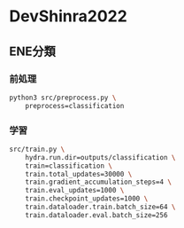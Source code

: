 # DevShinra2022

## ENE分類

### 前処理

~~~bash
python3 src/preprocess.py \
    preprocess=classification
~~~

### 学習

~~~bash
src/train.py \
    hydra.run.dir=outputs/classification \
    train=classification \
    train.total_updates=30000 \
    train.gradient_accumulation_steps=4 \
    train.eval_updates=1000 \
    train.checkpoint_updates=1000 \
    train.dataloader.train.batch_size=64 \
    train.dataloader.eval.batch_size=256
~~~
